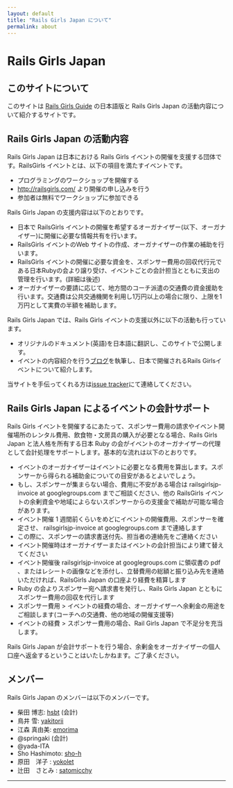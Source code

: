 ```yaml
---
layout: default
title: "Rails Girls Japan について"
permalink: about
---
```


# Rails Girls Japan

## このサイトについて

このサイトは [Rails Girls Guide](http://guides.railsgirls.com) の日本語版と Rails Girls Japan の活動内容について紹介するサイトです。

## Rails Girls Japan の活動内容

Rails Girls Japan は日本における Rails Girls イベントの開催を支援する団体です。RailsGirls イベントとは、以下の項目を満たすイベントです。

 * プログラミングのワークショップを開催する
 * http://railsgirls.com/ より開催の申し込みを行う
 * 参加者は無料でワークショップに参加できる

Rails Girls Japan の支援内容は以下のとおりです。

 * 日本で RailsGirls イベントの開催を希望するオーガナイザー(以下、オーガナイザー)に開催に必要な情報共有を行います。
 * RailsGirls イベントのWeb サイトの作成、オーガナイザーの作業の補助を行います。
 * RailsGirls イベントの開催に必要な資金を、スポンサー費用の回収代行元である日本Rubyの会より譲り受け、イベントごとの会計担当とともに支出の管理を行います。(詳細は後述)
 * オーガナイザーの要請に応じて、地方間のコーチ派遣の交通費の資金援助を行います。交通費は公共交通機関を利用し1万円以上の場合に限り、上限を1万円として実費の半額を補助します。

Rails Girls Japan では、Rails Girls イベントの支援以外に以下の活動も行っています。

 * オリジナルのドキュメント(英語)を日本語に翻訳し、このサイトで公開します。
 * イベントの内容紹介を行う[ブログ](http://blog.railgirls.jp)を執筆し、日本で開催されるRails Girlsイベントについて紹介します。

当サイトを手伝ってくれる方は[issue tracker](https://github.com/railsgirls-jp/railsgirls-jp.github.com/issues)にて連絡してください。

## Rails Girls Japan によるイベントの会計サポート

Rails Girls イベントを開催するにあたって、スポンサー費用の請求やイベント開催場所のレンタル費用、飲食物・文房具の購入が必要となる場合、Rails Girls Japan と法人格を所有する日本 Ruby の会がイベントのオーガナイザーの代理として会計処理をサポートします。基本的な流れは以下のとおりです。

 * イベントのオーガナイザーはイベントに必要となる費用を算出します。スポンサーから得られる補助金についての目安があるとよいでしょう。
  * もし、スポンサーが集まらない場合、費用に不安がある場合は railsgirlsjp-invoice at googlegroups.com までご相談ください、他の RailsGirls イベントの余剰資金や地域によらないスポンサーからの支援金で補助が可能な場合があります。
 * イベント開催 1 週間前くらいをめどにイベントの開催費用、スポンサーを確定させ、 railsgirlsjp-invoice at googlegroups.com まで連絡します
  * この際に、スポンサーの請求書送付先、担当者の連絡先をご連絡ください
 * イベント開催時はオーガナイザーまたはイベントの会計担当により建て替えてください
 * イベント開催後 railsgirlsjp-invoice at googlegroups.com に領収書の pdf 、またはレシートの画像などを添付し、立替費用の総額と振り込み先を連絡いただければ、RailsGirls Japan の口座より経費を精算します
 * Ruby の会よりスポンサー宛へ請求書を発行し、Rails Girls Japan とともにスポンサー費用の回収を代行します
  * スポンサー費用 > イベントの経費の場合、オーガナイザーへ余剰金の用途をご相談します(コーチへの交通費、他の地域の開催支援等)
  * イベントの経費 > スポンサー費用の場合、Rail Girls Japan で不足分を充当します。

Rails Girls Japan が会計サポートを行う場合、余剰金をオーガナイザーの個人口座へ返金するということはいたしかねます。ご了承ください。

## メンバー

Rails Girls Japan のメンバーは以下のメンバーです。

 * 柴田 博志: [hsbt](https://github.com/hsbt) (会計)
 * 鳥井 雪: [yakitorii](https://github.com/yakitorii)
 * 江森 真由美: [emorima](https://github.com/emorima)
 * @springaki (会計)
 * @yada-ITA
 * Sho Hashimoto: [sho-h](https://github.com/sho-h)
 * 原田　洋子 : [yokolet](https://github.com/yokolet)<br/>
 * 辻田　さとみ : [satomicchy](https://github.com/satomicchy)<br/>

<hr />
